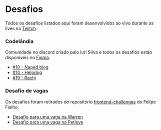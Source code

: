 <h1>Desafios</h1>
<p>Todos os desafios listados aqui foram desenvolvidos ao vivo durante as lives na <a href="https://twitch.tv/devlucaslopes" target="_blank">Twitch</a>.</p>

<h3>Codelândia</h3>
<p>Comunidade no discord criado pelo Iuri Silva e todos os desafios estão disponíveis no <a href="https://www.figma.com/file/Yb9IBH56g7T1hdIyZ3BMNO/Desafios---Codel%C3%A2ndia?node-id=624%3A2" target="_blank">Figma</a>.</p>

<ul>
  <li>
    <a href="https://github.com/devlucaslopes/10-naped-blog" target="_blank">#10 - Naped blog</a>
  </li>
  <li>
    <a href="https://github.com/devlucaslopes/14-helpdog" target="_blank">#14 - Helpdog</a>
  </li>
  <li>
    <a href="https://github.com/devlucaslopes/2-rachi" target="_blank">#19 - Rachi</a>
  </li>
</ul>

<h3>Desafio de vagas</h3>
<p>Os desafios foram retirados do repositório <a href="https://github.com/felipefialho/frontend-challenges" target="_blank">frontend-challenges</a> do Felipe Fialho.</p>

<ul>
  <li>
    <a href="https://github.com/devlucaslopes/challenge-warren-front-end" target="_blank">Desafio para uma vaga na Warren</a>
  </li>
  <li>
    <a href="https://github.com/devlucaslopes/desafio-busca-cep" target="_blank">Desafio para uma vaga na Petlove</a>
  </li>
</ul>

